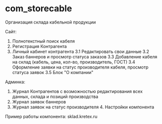 # com_storecable
Организация склада кабельной продукции

Сайт: 
1. Полнотекстный поиск кабеля 
2. Регистрация Контрагента 
3. Личный кабинет контрагента 
3.1 Редактировать свои данные 
3.2 Заказ баннеров и просмотр статуса заказов 
3.3 Добавление кабеля на склад (кабель, цена, кол-во, производитель, ГОСТ) 
3.4 Оформление заявки на статус производителя кабеля, просмотр статуса заявок 
3.5 Блок "О компании"

Админка: 
1. Журнал Контрагентов с возможностью редактирования всех данных, склада и позиций производства 
2. Журнал заявок баннеров 
3. Журнал заявок на статус производителя 4. Настройки компонента

Пример работы компонента: 
sklad.kretex.ru
